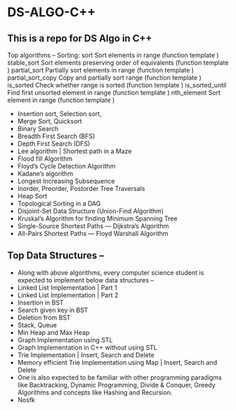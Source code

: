 # DS-ALGO-C++
## This is a repo for DS Algo in C++
Top algorithms –
Sorting:
sort
Sort elements in range (function template )
stable_sort
Sort elements preserving order of equivalents (function template )
partial_sort
Partially sort elements in range (function template )
partial_sort_copy
Copy and partially sort range (function template )
is_sorted 
Check whether range is sorted (function template )
is_sorted_until 
Find first unsorted element in range (function template )
nth_element
Sort element in range (function template )
- Insertion sort, Selection sort,
- Merge Sort, Quicksort
- Binary Search
- Breadth First Search (BFS)
- Depth First Search (DFS)
- Lee algorithm | Shortest path in a Maze
- Flood fill Algorithm
- Floyd’s Cycle Detection Algorithm
- Kadane’s algorithm
- Longest Increasing Subsequence
- Inorder, Preorder, Postorder Tree Traversals
- Heap Sort
- Topological Sorting in a DAG
- Disjoint-Set Data Structure (Union-Find Algorithm)
- Kruskal’s Algorithm for finding Minimum Spanning Tree
- Single-Source Shortest Paths — Dijkstra’s Algorithm
- All-Pairs Shortest Paths — Floyd Warshall Algorithm
## Top Data Structures –
- Along with above algorithms, every computer science student is expected to implement below data structures –
- Linked List Implementation | Part 1
- Linked List Implementation | Part 2
- Insertion in BST
- Search given key in BST
- Deletion from BST
- Stack, Queue
- Min Heap and Max Heap
- Graph Implementation using STL
- Graph Implementation in C++ without using STL
- Trie Implementation | Insert, Search and Delete
- Memory efficient Trie Implementation using Map | Insert, Search and Delete
- One is also expected to be familiar with other programming paradigms like Backtracking, Dynamic Programming, Divide & Conquer, Greedy Algorithms and concepts like Hashing and Recursion.
- Nosfk




